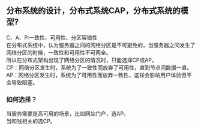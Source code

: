 ## 分布系统的设计，分布式系统CAP，分布式系统的模型?   
C、A、P:一致性、可用性、分区容错性   
在分布式系统中，认为服务器之间的网络分区是不可避免的，当服务器之间发生了网络分区的时候，一致性和可用性不可两全。  
所以在分布式架构出现了网络分区的情况时，只能选择CP或AP。  
CP：网络分区发生时，系统为了一致性而放弃了可用性，直到节点间数据一直。    
AP：网络分区发生时，系统为了可用性而放弃一致性，这样会影响用户体验但不会导致阻塞。    

### 如何选择？      
当服务需要是高可用的场景，比如网站门户，选AP。  
当和钱相关的选CP。  
